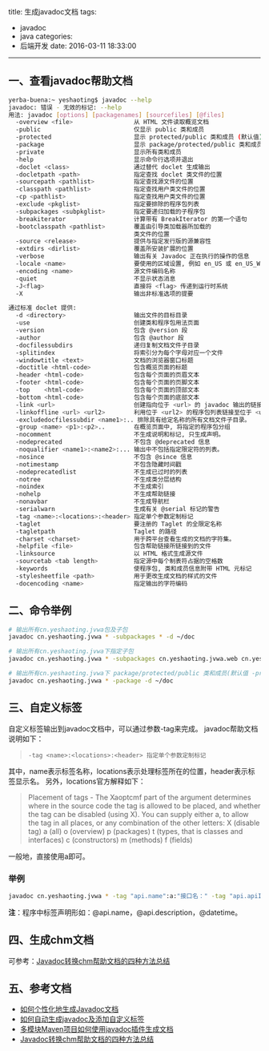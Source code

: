 title: 生成javadoc文档
tags:
  - javadoc
  - java
categories:
  - 后端开发
date: 2016-03-11 18:33:00
---


## 一、查看javadoc帮助文档

``` bash
yerba-buena:~ yeshaoting$ javadoc --help
javadoc: 错误 - 无效的标记: --help
用法: javadoc [options] [packagenames] [sourcefiles] [@files]
  -overview <file>                 从 HTML 文件读取概览文档
  -public                          仅显示 public 类和成员
  -protected                       显示 protected/public 类和成员 (默认值)
  -package                         显示 package/protected/public 类和成员
  -private                         显示所有类和成员
  -help                            显示命令行选项并退出
  -doclet <class>                  通过替代 doclet 生成输出
  -docletpath <path>               指定查找 doclet 类文件的位置
  -sourcepath <pathlist>           指定查找源文件的位置
  -classpath <pathlist>            指定查找用户类文件的位置
  -cp <pathlist>                   指定查找用户类文件的位置
  -exclude <pkglist>               指定要排除的程序包列表
  -subpackages <subpkglist>        指定要递归加载的子程序包
  -breakiterator                   计算带有 BreakIterator 的第一个语句
  -bootclasspath <pathlist>        覆盖由引导类加载器所加载的
                                   类文件的位置
  -source <release>                提供与指定发行版的源兼容性
  -extdirs <dirlist>               覆盖所安装扩展的位置
  -verbose                         输出有关 Javadoc 正在执行的操作的信息
  -locale <name>                   要使用的区域设置, 例如 en_US 或 en_US_WIN
  -encoding <name>                 源文件编码名称
  -quiet                           不显示状态消息
  -J<flag>                         直接将 <flag> 传递到运行时系统
  -X                               输出非标准选项的提要

通过标准 doclet 提供:
  -d <directory>                   输出文件的目标目录
  -use                             创建类和程序包用法页面
  -version                         包含 @version 段
  -author                          包含 @author 段
  -docfilessubdirs                 递归复制文档文件子目录
  -splitindex                      将索引分为每个字母对应一个文件
  -windowtitle <text>              文档的浏览器窗口标题
  -doctitle <html-code>            包含概览页面的标题
  -header <html-code>              包含每个页面的页眉文本
  -footer <html-code>              包含每个页面的页脚文本
  -top    <html-code>              包含每个页面的顶部文本
  -bottom <html-code>              包含每个页面的底部文本
  -link <url>                      创建指向位于 <url> 的 javadoc 输出的链接
  -linkoffline <url> <url2>        利用位于 <url2> 的程序包列表链接至位于 <url> 的文档
  -excludedocfilessubdir <name1>:.. 排除具有给定名称的所有文档文件子目录。
  -group <name> <p1>:<p2>..        在概览页面中, 将指定的程序包分组
  -nocomment                       不生成说明和标记, 只生成声明。
  -nodeprecated                    不包含 @deprecated 信息
  -noqualifier <name1>:<name2>:... 输出中不包括指定限定符的列表。
  -nosince                         不包含 @since 信息
  -notimestamp                     不包含隐藏时间戳
  -nodeprecatedlist                不生成已过时的列表
  -notree                          不生成类分层结构
  -noindex                         不生成索引
  -nohelp                          不生成帮助链接
  -nonavbar                        不生成导航栏
  -serialwarn                      生成有关 @serial 标记的警告
  -tag <name>:<locations>:<header> 指定单个参数定制标记
  -taglet                          要注册的 Taglet 的全限定名称
  -tagletpath                      Taglet 的路径
  -charset <charset>               用于跨平台查看生成的文档的字符集。
  -helpfile <file>                 包含帮助链接所链接到的文件
  -linksource                      以 HTML 格式生成源文件
  -sourcetab <tab length>          指定源中每个制表符占据的空格数
  -keywords                        使程序包, 类和成员信息附带 HTML 元标记
  -stylesheetfile <path>           用于更改生成文档的样式的文件
  -docencoding <name>              指定输出的字符编码
```


## 二、命令举例

``` bash
# 输出所有cn.yeshaoting.jvwa包及子包
javadoc cn.yeshaoting.jvwa * -subpackages * -d ~/doc

# 输出所有cn.yeshaoting.jvwa下指定子包
javadoc cn.yeshaoting.jvwa * -subpackages cn.yeshaoting.jvwa.web cn.yeshaoting.jvwa.util -d ~/doc

# 输出所有cn.yeshaoting.jvwa下 package/protected/public 类和成员(默认值 -protected：只显示 protected/public 类和成员)
javadoc cn.yeshaoting.jvwa * -package -d ~/doc
```


## 三、自定义标签
自定义标签输出到javadoc文档中，可以通过参数-tag来完成。
javadoc帮助文档说明如下：
> `-tag <name>:<locations>:<header> 指定单个参数定制标记`

其中，name表示标签名称，locations表示处理标签所在的位置，header表示标签显示名。
另外，locations官方解释如下：
> Placement of tags - The Xaoptcmf part of the argument determines where in the source code the tag is allowed to be placed, and whether the tag can be disabled (using X). You can supply either a, to allow the tag in all places, or any combination of the other letters:
X (disable tag)
a (all)
o (overview)
p (packages)
t (types, that is classes and interfaces)
c (constructors)
m (methods)
f (fields)

一般地，直接使用a即可。


### 举例
``` bash
javadoc cn.yeshaoting.jvwa * -tag "api.name":a:"接口名：" -tag "api.apiId":a:"api id：" -tag "api.description":a:"接口描述：" -tag "api.category":a:"所属应用：" -tag "api.param":a:"参数：" -tag "api.result":a"返回结果：" -tag "api.requestExample":a:"请求实例：" -tag "api.responseExample":a:"响应实例：" -tag "api.errorExample":a:"错误实例：" -d ~/doc
```
**注**：程序中标签声明形如：@api.name，@api.description，@datetime。


## 四、生成chm文档
可参考：[Javadoc转换chm帮助文档的四种方法总结](http://www.blogjava.net/lishunli/archive/2010/01/07/308618.html#_Toc250550551)


## 五、参考文档
- [如何个性化地生成Javadoc文档](http://www.blogjava.net/lishunli/archive/2010/01/12/309218.html)
- [如何自动生成javadoc及添加自定义标签 ](http://blog.sina.com.cn/s/blog_6e371452010177dj.html)
- [多模块Maven项目如何使用javadoc插件生成文档](http://blog.csdn.net/jianxin1009/article/details/35269501)
- [Javadoc转换chm帮助文档的四种方法总结](http://www.blogjava.net/lishunli/archive/2010/01/07/308618.html#_Toc250550551)
